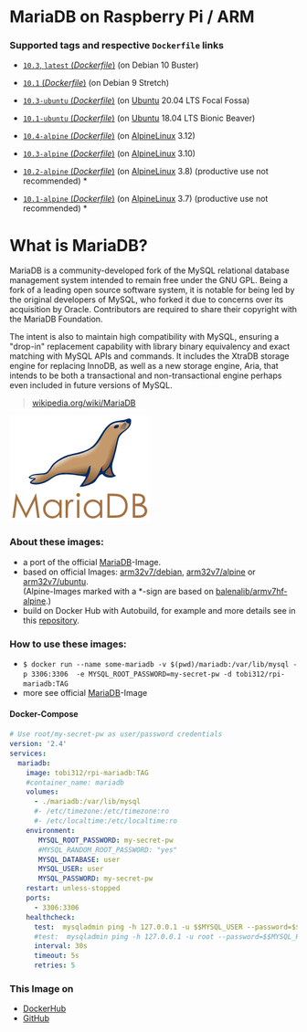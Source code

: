 # MariaDB on Raspberry Pi / ARM

### Supported tags and respective `Dockerfile` links
-	[`10.3`, `latest` (*Dockerfile*)](https://github.com/Tob1asDocker/rpi-mariadb/blob/master/buster.armhf.10_3.Dockerfile) (on Debian 10 Buster)
-	[`10.1` (*Dockerfile*)](https://github.com/Tob1asDocker/rpi-mariadb/blob/master/stretch.armhf.10_1.Dockerfile) (on Debian 9 Stretch)

-	[`10.3-ubuntu` (*Dockerfile*)](https://github.com/Tob1asDocker/rpi-mariadb/blob/master/ubuntu.armhf.10_3.Dockerfile) (on [Ubuntu](https://packages.ubuntu.com/search?arch=armhf&searchon=names&keywords=mariadb-server-10.3) 20.04 LTS Focal Fossa)
-	[`10.1-ubuntu` (*Dockerfile*)](https://github.com/Tob1asDocker/rpi-mariadb/blob/master/ubuntu.armhf.10_1.Dockerfile) (on [Ubuntu](https://packages.ubuntu.com/search?arch=armhf&searchon=names&keywords=mariadb-server-10.1) 18.04 LTS Bionic Beaver)

-	[`10.4-alpine` (*Dockerfile*)](https://github.com/Tob1asDocker/rpi-mariadb/blob/master/alpine.armhf.10_4.Dockerfile) (on [AlpineLinux](https://pkgs.alpinelinux.org/package/v3.11/main/armhf/mariadb) 3.12)
-	[`10.3-alpine` (*Dockerfile*)](https://github.com/Tob1asDocker/rpi-mariadb/blob/master/alpine.armhf.10_3.Dockerfile) (on [AlpineLinux](https://pkgs.alpinelinux.org/package/v3.10/main/armhf/mariadb) 3.10)
-	[`10.2-alpine` (*Dockerfile*)](https://github.com/Tob1asDocker/rpi-mariadb/blob/master/alpine.armhf.10_2.Dockerfile) (on [AlpineLinux](https://pkgs.alpinelinux.org/package/v3.8/main/armhf/mariadb) 3.8) (productive use not recommended) *
-	[`10.1-alpine` (*Dockerfile*)](https://github.com/Tob1asDocker/rpi-mariadb/blob/master/alpine.armhf.10_1.Dockerfile) (on [AlpineLinux](https://pkgs.alpinelinux.org/package/v3.7/main/armhf/mariadb) 3.7) (productive use not recommended) *

# What is MariaDB?

MariaDB is a community-developed fork of the MySQL relational database management system intended to remain free under the GNU GPL. Being a fork of a leading open source software system, it is notable for being led by the original developers of MySQL, who forked it due to concerns over its acquisition by Oracle. Contributors are required to share their copyright with the MariaDB Foundation.

The intent is also to maintain high compatibility with MySQL, ensuring a "drop-in" replacement capability with library binary equivalency and exact matching with MySQL APIs and commands. It includes the XtraDB storage engine for replacing InnoDB, as well as a new storage engine, Aria, that intends to be both a transactional and non-transactional engine perhaps even included in future versions of MySQL.

> [wikipedia.org/wiki/MariaDB](https://en.wikipedia.org/wiki/MariaDB)

![logo](https://raw.githubusercontent.com/docker-library/docs/master/mariadb/logo.png)

### About these images:
* a port of the official [MariaDB](https://hub.docker.com/_/mariadb)-Image.
* based on official Images: [arm32v7/debian](https://hub.docker.com/r/arm32v7/debian/), [arm32v7/alpine](https://hub.docker.com/r/arm32v7/alpine/) or [arm32v7/ubuntu](https://hub.docker.com/r/arm32v7/ubuntu/).  
(Alpine-Images marked with a *-sign are based on [balenalib/armv7hf-alpine](https://hub.docker.com/r/balenalib/armv7hf-alpine).)
* build on Docker Hub with Autobuild, for example and more details see in this [repository](https://github.com/Tob1asDocker/dockerhubhooksexample).

### How to use these images:

* ``` $ docker run --name some-mariadb -v $(pwd)/mariadb:/var/lib/mysql -p 3306:3306  -e MYSQL_ROOT_PASSWORD=my-secret-pw -d tobi312/rpi-mariadb:TAG ```
* more see official [MariaDB](https://hub.docker.com/_/mariadb)-Image

#### Docker-Compose

```yaml
# Use root/my-secret-pw as user/password credentials
version: '2.4'
services:
  mariadb:
    image: tobi312/rpi-mariadb:TAG
    #container_name: mariadb
    volumes:
      - ./mariadb:/var/lib/mysql
      #- /etc/timezone:/etc/timezone:ro
      #- /etc/localtime:/etc/localtime:ro
    environment:
       MYSQL_ROOT_PASSWORD: my-secret-pw
       #MYSQL_RANDOM_ROOT_PASSWORD: "yes"
       MYSQL_DATABASE: user
       MYSQL_USER: user
       MYSQL_PASSWORD: my-secret-pw
    restart: unless-stopped
    ports:
      - 3306:3306
    healthcheck:
      test:  mysqladmin ping -h 127.0.0.1 -u $$MYSQL_USER --password=$$MYSQL_PASSWORD || exit 1
      #test:  mysqladmin ping -h 127.0.0.1 -u root --password=$$MYSQL_ROOT_PASSWORD || exit 1
      interval: 30s
      timeout: 5s
      retries: 5
```

### This Image on
* [DockerHub](https://hub.docker.com/r/tobi312/rpi-mariadb/)
* [GitHub](https://github.com/Tob1asDocker/rpi-mariadb)
